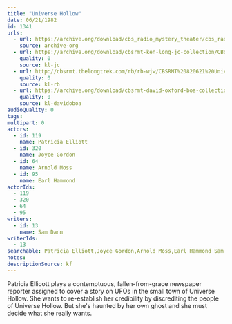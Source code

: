 ```yaml
---
title: "Universe Hollow"
date: 06/21/1982
id: 1341
urls: 
  - url: https://archive.org/download/cbs_radio_mystery_theater/cbs_radio_mystery_theater-1301-1350.zip/cbs_radio_mystery_theater-1301-1350%2Fcbsrmt_1341_universe_hollow.mp3
    source: archive-org
  - url: https://archive.org/download/cbsrmt-ken-long-jc-collection/CBSRMT - 820621 1341 Universe Hollow-vbr wip_jc.mp3
    quality: 0
    source: kl-jc
  - url: http://cbsrmt.thelongtrek.com/rb/rb-wjw/CBSRMT%20820621%20Universe%20Hollow_wjw.mp3
    quality: 0
    source: kl-rb
  - url: https://archive.org/download/cbsrmt-david-oxford-boa-collection/CBSRMT-820621-1341-Universe-Hollow-(128-48)_WBBM-JE-{BoA}.mp3
    quality: 0
    source: kl-davidoboa
audioQuality: 0
tags: 
multipart: 0
actors:  
  - id: 119
    name: Patricia Elliott  
  - id: 320
    name: Joyce Gordon  
  - id: 64
    name: Arnold Moss  
  - id: 95
    name: Earl Hammond
actorIds:  
  - 119  
  - 320  
  - 64  
  - 95
writers:  
  - id: 13
    name: Sam Dann
writerIds:  
  - 13
searchable: Patricia Elliott,Joyce Gordon,Arnold Moss,Earl Hammond Sam Dann
notes: 
descriptionSource: kf
---
```

Patricia Ellicott plays a contemptuous, fallen-from-grace newspaper reporter assigned to cover a story on UFOs in the small town of Universe Hollow. She wants to re-establish her credibility by discrediting the people of Universe Hollow. But she's haunted by her own ghost and she must decide what she really wants.